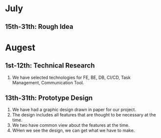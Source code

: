 # July
## 15th-31th: Rough Idea

# Augest

## 1st-12th: Technical Research
1. We have selected technologies for FE, BE, DB, CI/CD, Task Management, Communication Tool.

## 13th-31th: Prototype Design

1. We have had a graphic design drawn in paper for our project.
1. The design includes all features that are thought to be necessary at the time.
1. We two have common view about the features at the time.
1. WHen we see the design, we can get what we have to make.
